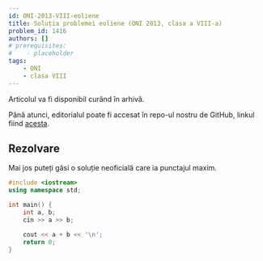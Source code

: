 ```yaml
---
id: ONI-2013-VIII-eoliene
title: Soluția problemei eoliene (ONI 2013, clasa a VIII-a)
problem_id: 1416
authors: []
# prerequisites:
#    - placeholder
tags:
    - ONI
    - clasa VIII
---
```

Articolul va fi disponibil curând în arhivă.

Până atunci, editorialul poate fi accesat în repo-ul nostru de GitHub, linkul fiind [acesta](https://github.com/roalgo-discord/Romanian-Olympiad-Solutions/blob/main/ONI%20(national%20olympiad)/2013/08/eoliene.pdf).

## Rezolvare

Mai jos puteți găsi o soluție neoficială care ia punctajul maxim.

```cpp
#include <iostream>
using namespace std;

int main() {
    int a, b;
    cin >> a >> b;

    cout << a + b << '\n';
    return 0;
}
```
